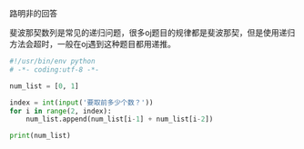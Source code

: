 路明非的回答

斐波那契数列是常见的递归问题，很多oj题目的规律都是斐波那契，但是使用递归方法会超时，一般在oj遇到这种题目都用递推。

``` python
#!/usr/bin/env python
# -*- coding:utf-8 -*-

num_list = [0, 1]

index = int(input('要取前多少个数？'))
for i in range(2, index):
    num_list.append(num_list[i-1] + num_list[i-2])

print(num_list)
```
